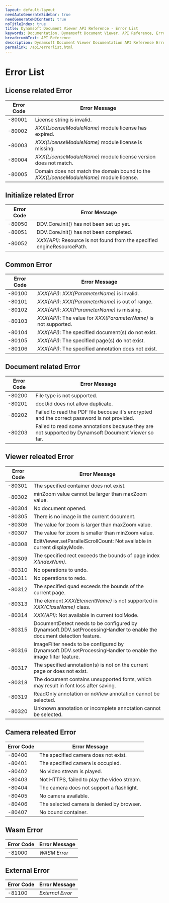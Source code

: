 ```yaml
---
layout: default-layout
needAutoGenerateSidebar: true
needGenerateH3Content: true
noTitleIndex: true
title: Dynamsoft Document Viewer API Reference - Error List
keywords: Documentation, Dynamsoft Document Viewer, API Reference, Error List
breadcrumbText: API Reference
description: Dynamsoft Document Viewer Documentation API Reference Error List Page
permalink: /api/errorlist.html
---
```


# Error List

## License related Error

 Error Code | Error Message                                          
 ---------- | ------------------------------------------------------ 
 -80001     | License string is invalid.                             
 -80002     | *XXX(LicenseModuleName)* module license has expired.                        
 -80003     | *XXX(LicenseModuleName)* module license is missing.                         
 -80004     | *XXX(LicenseModuleName)* module license version does not match.             
 -80005     | Domain does not match the domain bound to the *XXX(LicenseModuleName)* module license. 

## Initialize related Error

 Error Code | Error Message                                    
 ---------- | ------------------------------------------------ 
 -80050     | DDV.Core.init() has not been set up yet. 
 -80051     | DDV.Core.init() has not been completed.  
 -80052     | *XXX(API)*: Resource is not found from the specified engineResourcePath.

## Common Error

 Error Code | Error Message                                                
 ---------- | ------------------------------------------------------------ 
 -80100     | *XXX(API)*: *XXX(ParameterName)* is invalid.          
 -80101     | *XXX(API)*: *XXX(ParameterName)* is out of range.     
 -80102     | *XXX(API)*: *XXX(ParameterName)* is missing.          
 -80103     | *XXX(API)*: The value for *XXX(ParameterName)* is not supported. 
 -80104     | *XXX(API)*: The specified document(s) do not exist.  
 -80105     | *XXX(API)*: The specified page(s) do not exist.      
 -80106     | *XXX(API)*: The specified annotation does not exist.


## Document related Error

 Error Code | Error Message                                 
 ---------- | --------------------------------------------- 
 -80200     | File type is not supported.                   
 -80201     | docUid does not allow duplicate.              
 -80202     | Failed to read the PDF file becouse it's encrypted and the correct password is not provided. 
 -80203     | Failed to read some annotations because they are not supported by Dynamsoft Document Viewer so far.

## Viewer releated Error

 Error Code | Error Message                                                
 ---------- | ------------------------------------------------------------ 
 -80301     | The specified container does not exist.                      
 -80302     | minZoom value cannot be larger than maxZoom value.           
 -80304     | No document opened.                                          
 -80305     | There is no image in the current document.                   
 -80306     | The value for zoom is larger than maxZoom value.             
 -80307     | The value for zoom is smaller than minZoom value.            
 -80308     | EditViewer.setParallelScrollCount: Not available in current displayMode. 
 -80309     | The specified rect exceeds the bounds of page index *X(IndexNum)*. 
 -80310     | No operations to undo.                                       
 -80311     | No operations to redo.                                       
 -80312     | The specified quad exceeds the bounds of the current page.   
 -80313     | The element *XXX(ElementName)* is not supported in *XXX(ClassName)* class.               
 -80314     | *XXX(API)*: Not available in current toolMode.       
 -80315     | DocumentDetect needs to be configured by Dynamsoft.DDV.setProcessingHandler to enable the document detection feature. 
 -80316     | ImageFilter needs to be configured by Dynamsoft.DDV.setProcessingHandler to enable the image filter feature. 
 -80317     | The specified annotation(s) is not on the current page or does not exist.
 -80318     | The document contains unsupported fonts, which may result in font loss after saving.
 -80319     | ReadOnly annotation or noView annotation cannot be selected.
 -80320     | Unknown annotation or incomplete annotation cannot be selected.

## Camera releated Error

 Error Code | Error Message                               
 ---------- | ------------------------------------------- 
 -80400     | The specified camera does not exist.        
 -80401     | The specified camera is occupied.           
 -80402     | No video stream is played.                  
 -80403     | Not HTTPS, failed to play the video stream. 
 -80404     | The camera does not support a flashlight.   
 -80405     | No camera available.                        
 -80406     | The selected camera is denied by browser.   
 -80407     | No bound container.                         


## Wasm Error

 Error Code | Error Message  
------------|----------------
 -81000     | *WASM Error*     

## External Error

 Error Code | Error Message  
------------|----------------
 -81100     | *External Error*     